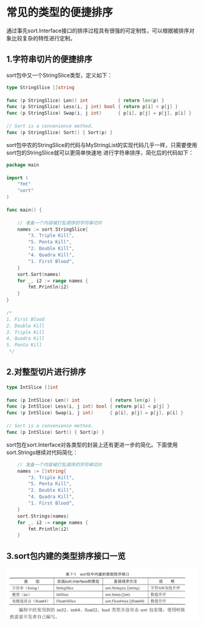 # 常见的类型的便捷排序

通过事先sort.Interface接口的排序过程具有很强的可定制性，可以根据被排序对象比较复杂的特性进行定制。

## 1.字符串切片的便捷排序



sort包中又一个StringSlice类型，定义如下：
```go
type StringSlice []string

func (p StringSlice) Len() int           { return len(p) }
func (p StringSlice) Less(i, j int) bool { return p[i] < p[j] }
func (p StringSlice) Swap(i, j int)      { p[i], p[j] = p[j], p[i] }

// Sort is a convenience method.
func (p StringSlice) Sort() { Sort(p) }
```

sort包中农的StringSlice的代码与MyStringList的实现代码几乎一样，只需要使用sort包的StringSlice就可以更简单快速地
进行字符串排序，简化后的代码如下：

```go
package main

import (
	"fmt"
	"sort"
)

func main() {

	// 准备一个内容被打乱顺序的字符串切片
	names := sort.StringSlice{
		"3. Triple Kill",
		"5. Penta Kill",
		"2. Double Kill",
		"4. Quadra Kill",
		"1. First Blood",
	}
	sort.Sort(names)
	for _, i2 := range names {
		fmt.Println(i2)
	}
}

/*
1. First Blood
2. Double Kill
3. Triple Kill
4. Quadra Kill
5. Penta Kill
 */
```

## 2.对整型切片进行排序

```go
type IntSlice []int

func (p IntSlice) Len() int           { return len(p) }
func (p IntSlice) Less(i, j int) bool { return p[i] < p[j] }
func (p IntSlice) Swap(i, j int)      { p[i], p[j] = p[j], p[i] }

// Sort is a convenience method.
func (p IntSlice) Sort() { Sort(p) }
```


sort包在sort.Interface对各类型的封装上还有更进一步的简化。下面使用sort.Strings继续对代码简化：
```go
	// 准备一个内容被打乱顺序的字符串切片
	names := []string{
		"3. Triple Kill",
		"5. Penta Kill",
		"2. Double Kill",
		"4. Quadra Kill",
		"1. First Blood",
	}
	sort.Strings(names)
	for _, i2 := range names {
		fmt.Println(i2)
	}
```

## 3.sort包内建的类型排序接口一览
![](../../_static/go_sort0001.png)
